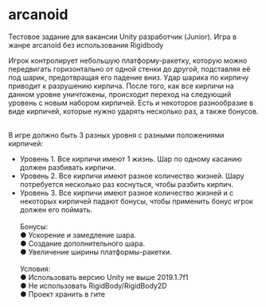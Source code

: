 # arcanoid
Тестовое задание для вакансии Unity разработчик (Junior). Игра в жанре arcanoid без использования Rigidbody

Игрок контролирует небольшую платформу-ракетку, которую можно
передвигать горизонтально от одной стенки до другой, подставляя её под шарик,
предотвращая его падение вниз. Удар шарика по кирпичу приводит к разрушению
кирпича. После того, как все кирпичи на данном уровне уничтожены, происходит
переход на следующий уровень с новым набором кирпичей. Есть и некоторое
разнообразие в виде кирпичей, которые нужно ударять несколько раз, а также
бонусов.<br><br>

В игре должно быть 3 разных уровня с разными положениями кирпичей:<br>
- Уровень 1. Все кирпичи имеют 1 жизнь. Шар по одному касанию должен
разбивать кирпичи.<br>
- Уровень 2. Все кирпичи имеют разное количество жизней. Шару потребуется
несколько раз коснуться, чтобы разбить кирпич.<br>
- Уровень 3. Все кирпичи имеют разное количество жизней и с некоторых
кирпичей падают бонусы, чтобы применить бонус игрок должен его поймать.<br><br>
Бонусы:<br>
● Ускорение и замедление шара.<br>
● Создание дополнительного шара.<br>
● Увеличение ширины платформы-ракетки.<br><br>
Условия:<br>
● Использовать версию Unity не выше 2019.1.7f1<br>
● Не использовать RigidBody/RigidBody2D<br>
● Проект хранить в гите<br>
